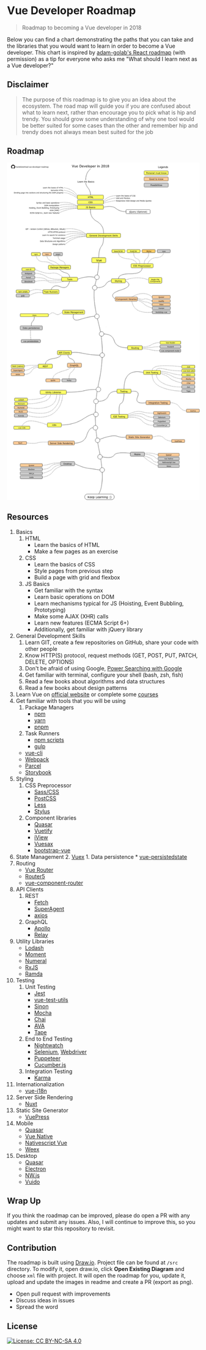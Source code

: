 # Vue Developer Roadmap

> Roadmap to becoming a Vue developer in 2018

Below you can find a chart demonstrating the paths that you can take and the libraries that you would want to learn in order to become a Vue developer. This chart is inspired by [adam-golab's React roadmap](https://github.com/adam-golab/react-developer-roadmap) (with permission) as a tip for everyone who asks me "What should I learn next as a Vue developer?"

## Disclaimer
> The purpose of this roadmap is to give you an idea about the ecosystem. The road map will guide you if you are confused about what to learn next, rather than encourage you to pick what is hip and trendy. You should grow some understanding of why one tool would be better suited for some cases than the other and remember hip and trendy does not always mean best suited for the job

## Roadmap

![Roadmap](./roadmap.png)

## Resources

1. Basics
    1. HTML
        * Learn the basics of HTML
        * Make a few pages as an exercise
    2. CSS
        * Learn the basics of CSS
        * Style pages from previous step
        * Build a page with grid and flexbox
    3. JS Basics
        * Get familiar with the syntax
        * Learn basic operations on DOM
        * Learn mechanisms typical for JS (Hoisting, Event Bubbling, Prototyping)
        * Make some AJAX (XHR) calls
        * Learn new features (ECMA Script 6+)
        * Additionally, get familiar with jQuery library
2. General Development Skills
    1. Learn GIT, create a few repositories on GitHub, share your code with other people
    2. Know HTTP(S) protocol, request methods (GET, POST, PUT, PATCH, DELETE, OPTIONS)
    3. Don't be afraid of using Google, [Power Searching with Google](http://www.powersearchingwithgoogle.com/)
    4. Get familiar with terminal, configure your shell (bash, zsh, fish)
    5. Read a few books about algorithms and data structures
    6. Read a few books about design patterns
3. Learn Vue on [official website](https://vuejs.org/v2/guide/index.html) or complete some [courses](https://egghead.io/courses/develop-basic-web-apps-with-vue-js)
4. Get familiar with tools that you will be using
    1. Package Managers
        * [npm](https://www.npmjs.com/)
        * [yarn](https://yarnpkg.com/lang/en/)
        * [pnpm](https://pnpm.js.org/)
    2. Task Runners
        * [npm scripts](https://docs.npmjs.com/misc/scripts)
        * [gulp](https://gulpjs.com/)
    * [vue-cli](https://cli.vuejs.org/)
    * [Webpack](https://webpack.js.org/)
    * [Parcel](https://parceljs.org/)
    * [Storybook](https://storybook.js.org/)
5. Styling
    1. CSS Preprocessor
        * [Sass/CSS](https://sass-lang.com/)
        * [PostCSS](https://postcss.org/)
        * [Less](http://lesscss.org/)
        * [Stylus](http://stylus-lang.com/)
    2. Component libraries
        * [Quasar](https://quasar-framework.org/)
        * [Vuetify](https://vuetifyjs.com/en/)
        * [iView](https://www.iviewui.com/)
        * [Vuesax](https://lusaxweb.github.io/vuesax/)
        * [bootstrap-vue](https://bootstrap-vue.js.org/)
6. State Management
    2. [Vuex](https://vuex.vuejs.org/)
        1. Data persistence
            * [vue-persistedstate](https://github.com/robinvdvleuten/vuex-persistedstate)
7. Routing
    * [Vue Router](https://router.vuejs.org/)
    * [Router5](https://router5.js.org/)
    * [vue-component-router](https://github.com/blocka/vue-component-router)
10. API Clients
    1. REST
        * [Fetch](https://developer.mozilla.org/en-US/docs/Web/API/Fetch_API)
        * [SuperAgent](https://visionmedia.github.io/superagent/)
        * [axios](https://github.com/axios/axios)
    2. GraphQL
        * [Apollo](https://www.apollographql.com/docs/react/)
        * [Relay](https://facebook.github.io/relay/)
11. Utility Libraries
    * [Lodash](https://lodash.com/)
    * [Moment](https://momentjs.com/)
    * [Numeral](http://numeraljs.com/)
    * [RxJS](http://reactivex.io/)
    * [Ramda](https://ramdajs.com/)
12. Testing
    1. Unit Testing
        * [Jest](https://facebook.github.io/jest/)
        * [vue-test-utils](https://github.com/vuejs/vue-test-utils/)
        * [Sinon](http://sinonjs.org/)
        * [Mocha](https://mochajs.org/)
        * [Chai](http://www.chaijs.com/)
        * [AVA](https://github.com/avajs/ava)
        * [Tape](https://github.com/substack/tape)
    2. End to End Testing
        * [Nightwatch](http://nightwatchjs.org/)
        * [Selenium](https://www.seleniumhq.org/), [Webdriver](http://webdriver.io/)
        * [Puppeteer](https://pptr.dev/)
        * [Cucumber.js](https://github.com/cucumber/cucumber-js)
    3. Integration Testing
        * [Karma](https://karma-runner.github.io/)
13. Internationalization
    * [vue-i18n](https://kazupon.github.io/vue-i18n/)
14. Server Side Rendering
    * [Nuxt](https://nuxtjs.org/)
15. Static Site Generator
    * [VuePress](https://vuepress.vuejs.org/)
17. Mobile
    * [Quasar](https://quasar-framework.org/)
    * [Vue Native](https://github.com/GeekyAnts/vue-native-core/)
    * [Nativescript Vue](https://nativescript-vue.org/)
    * [Weex](https://weex.incubator.apache.org/)
18. Desktop
    * [Quasar](https://quasar-framework.org/)
    * [Electron](https://electronjs.org/)
    * [NW.js](https://nwjs.io/)
    * [Vuido](https://vuido.mimec.org/)

## Wrap Up

If you think the roadmap can be improved, please do open a PR with any updates and submit any issues. Also, I will continue to improve this, so you might want to star this repository to revisit.

## Contribution

The roadmap is built using [Draw.io](https://www.draw.io/). Project file can be found at `/src` directory. To modify it, open draw.io, click **Open Existing Diagram** and choose `xml` file with project. It will open the roadmap for you, update it, upload and update the images in readme and create a PR (export as png).

- Open pull request with improvements
- Discuss ideas in issues
- Spread the word

## License

[![License: CC BY-NC-SA 4.0](https://img.shields.io/badge/License-CC%20BY--NC--SA%204.0-lightgrey.svg)](https://creativecommons.org/licenses/by-nc-sa/4.0/)
